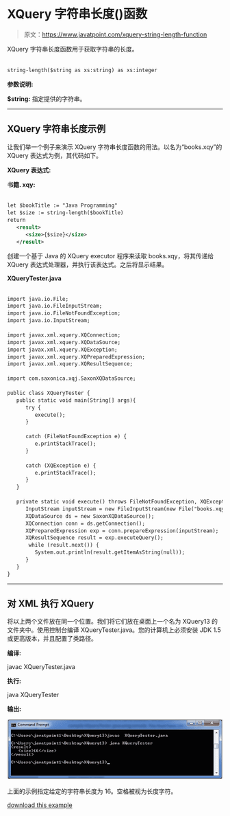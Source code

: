# XQuery 字符串长度()函数

> 原文：<https://www.javatpoint.com/xquery-string-length-function>

XQuery 字符串长度函数用于获取字符串的长度。

```xml

string-length($string as xs:string) as xs:integer 

```

**参数说明:**

**$string:** 指定提供的字符串。

* * *

## XQuery 字符串长度示例

让我们举一个例子来演示 XQuery 字符串长度函数的用法。以名为“books.xqy”的 XQuery 表达式为例，其代码如下。

**XQuery 表达式:**

**书籍. xqy:**

```xml

let $bookTitle := "Java Programming"
let $size := string-length($bookTitle)
return
   <result>   
      <size>{$size}</size>
   </result>

```

创建一个基于 Java 的 XQuery executor 程序来读取 books.xqy，将其传递给 XQuery 表达式处理器，并执行该表达式。之后将显示结果。

**XQueryTester.java**

```xml

import java.io.File;
import java.io.FileInputStream;
import java.io.FileNotFoundException;
import java.io.InputStream;

import javax.xml.xquery.XQConnection;
import javax.xml.xquery.XQDataSource;
import javax.xml.xquery.XQException;
import javax.xml.xquery.XQPreparedExpression;
import javax.xml.xquery.XQResultSequence;

import com.saxonica.xqj.SaxonXQDataSource;

public class XQueryTester {
   public static void main(String[] args){
      try {
         execute();
      }

      catch (FileNotFoundException e) {
         e.printStackTrace();
      }

      catch (XQException e) {
         e.printStackTrace();
      }
   }

   private static void execute() throws FileNotFoundException, XQException{
      InputStream inputStream = new FileInputStream(new File("books.xqy"));
      XQDataSource ds = new SaxonXQDataSource();
      XQConnection conn = ds.getConnection();
      XQPreparedExpression exp = conn.prepareExpression(inputStream);
      XQResultSequence result = exp.executeQuery();
       while (result.next()) {
         System.out.println(result.getItemAsString(null));
      }
   }	
}

```

* * *

## 对 XML 执行 XQuery

将以上两个文件放在同一个位置。我们将它们放在桌面上一个名为 XQuery13 的文件夹中。使用控制台编译 XQueryTester.java。您的计算机上必须安装 JDK 1.5 或更高版本，并且配置了类路径。

**编译:**

javac XQueryTester.java

**执行:**

java XQueryTester

**输出:**

![XQUERY String length function 1](img/2190aab07aecdbc2b770f716dfac65d4.png)

上面的示例指定给定的字符串长度为 16。空格被视为长度字符。

[download this example](https://static.javatpoint.com/xquery/src/XQuery13.zip)
